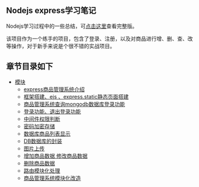 ## Nodejs express学习笔记

Nodejs学习过程中的一些总结，可[点击这里](https://github.com/minjihao/cms)查看完整版。

该项目作为一个练手的项目，包含了登录、注册，以及对商品进行增、删、查、改等操作，对于新手来说是个很不错的实战项目。

## 章节目录如下
* [模块](README.md)
  * [express商品管理系统介绍](模块/express商品管理系统介绍.md)
  * [框架搭建、ejs 、express.static静态页面搭建](框架搭建.md)
  * [商品管理系统查询mongodb数据库登录功能](查询mongodb数据库登录功能.md)
  * [登录功能、退出登录功能](登录功能.md)
  * [中间件权限判断](中间件权限判断.md)
  * [密码加密存储](密码加密存储.md)
  * [数据库商品列表显示](数据库商品列表显示.md)
  * [DB数据库的封装](DB数据库的封装.md)
  * [图片上传](图片上传.md)
  * [增加商品数据 修改商品数据](新增修改商品.md)
  * [删除商品数据](删除商品.md)
  * [路由模块化处理](路由模块化.md)
  * [商品管理系统模块化改造](商品管理系统模块化改造.md)
